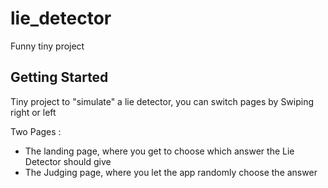 # lie_detector

Funny tiny project

## Getting Started

Tiny project to "simulate" a lie detector, you can switch pages by Swiping right or left

Two Pages :
- The landing page, where you get to choose which answer the Lie Detector should give
- The Judging page, where you let the app randomly choose the answer